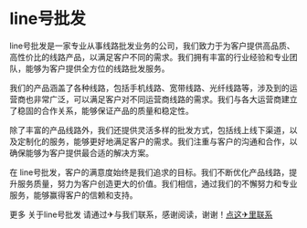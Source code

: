 # line号批发

line号批发是一家专业从事线路批发业务的公司，我们致力于为客户提供高品质、高性价比的线路产品，以满足客户不同的需求。我们拥有丰富的行业经验和专业团队，能够为客户提供全方位的线路批发服务。

我们的产品涵盖了各种线路，包括手机线路、宽带线路、光纤线路等，涉及到的运营商也非常广泛，可以满足客户对不同运营商线路的需求。我们与各大运营商建立了稳固的合作关系，能够保证产品的质量和稳定性。

除了丰富的产品线路外，我们还提供灵活多样的批发方式，包括线上线下渠道，以及定制化的服务，能够更好地满足客户的需求。我们注重与客户的沟通和合作，以确保能够为客户提供最合适的解决方案。

在 line号批发，客户的满意度始终是我们追求的目标。我们不断优化产品线路，提升服务质量，努力为客户创造更大的价值。我们相信，通过我们的不懈努力和专业服务，能够赢得客户的信赖和支持。

更多 关于line号批发 请通过✈与我们联系，感谢阅读，谢谢！[点这✈里联系](https://www.k02.cc)